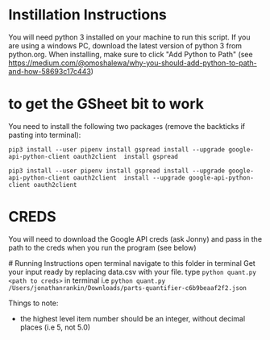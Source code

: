 # Instillation Instructions

You will need python 3 installed on your machine to run this script.
If you are using a windows PC, download the latest version of python 3 from python.org. When installing, make sure to click "Add Python to Path" (see https://medium.com/@omoshalewa/why-you-should-add-python-to-path-and-how-58693c17c443)

# to get the GSheet bit to work

You need to install the following two packages (remove the backticks if pasting into terminal):

`pip3 install --user pipenv install gspread install --upgrade google-api-python-client oauth2client  install gspread`

`pip3 install --user pipenv install gspread install --upgrade google-api-python-client oauth2client  install --upgrade google-api-python-client oauth2client`

# CREDS

You will need to download the Google API creds (ask Jonny) and pass in the path to the creds when you run the program (see below)


# Running Instructions
open terminal
navigate to this folder in terminal
Get your input ready by replacing data.csv with your file.
type `python quant.py <path to creds>` in terminal
i.e `python quant.py /Users/jonathanrankin/Downloads/parts-quantifier-c6b9beaaf2f2.json`




Things to note:


- the highest level item number should be an integer, without decimal places (i.e 5, not 5.0)
